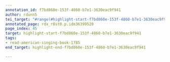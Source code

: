 ```yaml
---
annotation_id: f7bd860e-153f-4860-b7e1-3630eac9f941
author: rdunn5
tei_target: "#range(#highlight-start-f7bd860e-153f-4860-b7e1-3630eac9f941, #highlight-end-f7bd860e-153f-4860-b7e1-3630eac9f941)"
annotated_page: rdx_r8st0.p.idm36399520
page_index: 45
target: highlight-start-f7bd860e-153f-4860-b7e1-3630eac9f941
tags:
- read-american-singing-book-1785
end_target: highlight-end-f7bd860e-153f-4860-b7e1-3630eac9f941

---
```

